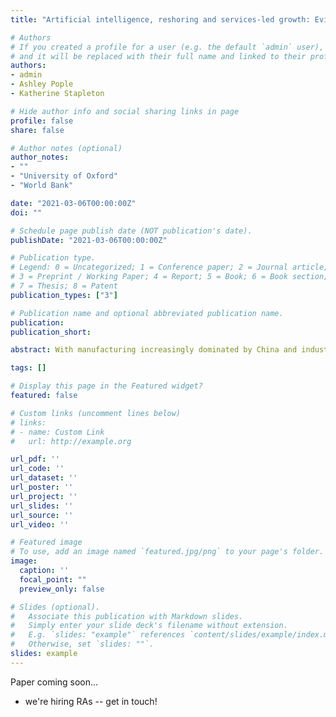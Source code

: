 ```yaml
---
title: "Artificial intelligence, reshoring and services-led growth: Evidence from Indian job postings"

# Authors
# If you created a profile for a user (e.g. the default `admin` user), write the username (folder name) here 
# and it will be replaced with their full name and linked to their profile.
authors:
- admin
- Ashley Pople
- Katherine Stapleton

# Hide author info and social sharing links in page
profile: false
share: false

# Author notes (optional)
author_notes:
- ""
- "University of Oxford"
- "World Bank"

date: "2021-03-06T00:00:00Z"
doi: ""

# Schedule page publish date (NOT publication's date).
publishDate: "2021-03-06T00:00:00Z"

# Publication type.
# Legend: 0 = Uncategorized; 1 = Conference paper; 2 = Journal article;
# 3 = Preprint / Working Paper; 4 = Report; 5 = Book; 6 = Book section;
# 7 = Thesis; 8 = Patent
publication_types: ["3"]

# Publication name and optional abbreviated publication name.
publication: 
publication_short: 

abstract: With manufacturing increasingly dominated by China and industrial robotics, services-led development models have become targets for future employment growth. Increased capabilities in artificial intelligence could undermine this by displacing labour (e.g. chat-bots replacing call centres), or could support employment by increasing worker productivity and creating new tasks or products. Greater AI capabilities in rich countries could drive task reshoring, or create new tasks to offshore (e.g. data tagging). We first use existing AI measures to investigate these forces in administrative data on the Indian services sector, and find evidence consistent with firm-level productivity effects and industry-level displacement effects. Current work in progress uses 32 million vacancy postings from India’s largest online jobs platform to extend the analysis.

tags: []

# Display this page in the Featured widget?
featured: false

# Custom links (uncomment lines below)
# links:
# - name: Custom Link
#   url: http://example.org

url_pdf: ''
url_code: ''
url_dataset: ''
url_poster: ''
url_project: ''
url_slides: ''
url_source: ''
url_video: ''

# Featured image
# To use, add an image named `featured.jpg/png` to your page's folder. 
image:
  caption: ''
  focal_point: ""
  preview_only: false

# Slides (optional).
#   Associate this publication with Markdown slides.
#   Simply enter your slide deck's filename without extension.
#   E.g. `slides: "example"` references `content/slides/example/index.md`.
#   Otherwise, set `slides: ""`.
slides: example
---
```


Paper coming soon...
+ we're hiring RAs -- get in touch!
